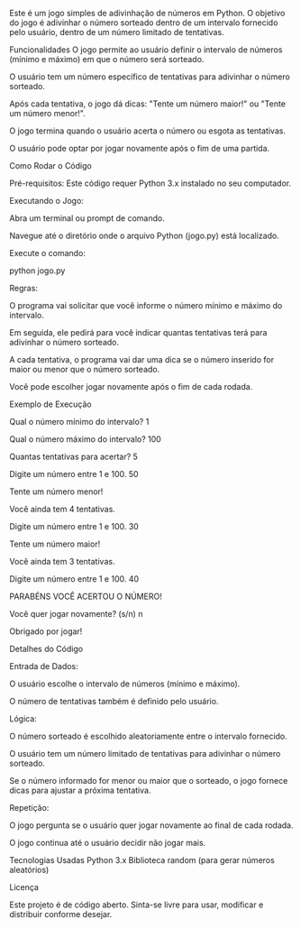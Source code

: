 Este é um jogo simples de adivinhação de números em Python. O objetivo do jogo é adivinhar o número sorteado dentro de um intervalo fornecido pelo usuário, dentro de um número limitado de tentativas.

Funcionalidades
O jogo permite ao usuário definir o intervalo de números (mínimo e máximo) em que o número será sorteado.

O usuário tem um número específico de tentativas para adivinhar o número sorteado.

Após cada tentativa, o jogo dá dicas: "Tente um número maior!" ou "Tente um número menor!".

O jogo termina quando o usuário acerta o número ou esgota as tentativas.

O usuário pode optar por jogar novamente após o fim de uma partida.

Como Rodar o Código

Pré-requisitos: Este código requer Python 3.x instalado no seu computador.

Executando o Jogo:


Abra um terminal ou prompt de comando.

Navegue até o diretório onde o arquivo Python (jogo.py) está localizado.

Execute o comando:

python jogo.py

Regras:


O programa vai solicitar que você informe o número mínimo e máximo do intervalo.

Em seguida, ele pedirá para você indicar quantas tentativas terá para adivinhar o número sorteado.

A cada tentativa, o programa vai dar uma dica se o número inserido for maior ou menor que o número sorteado.

Você pode escolher jogar novamente após o fim de cada rodada.


Exemplo de Execução

Qual o número mínimo do intervalo?
1

Qual o número máximo do intervalo?
100

Quantas tentativas para acertar?
5

Digite um número entre 1 e 100.
50

Tente um número menor!

Você ainda tem 4 tentativas.

Digite um número entre 1 e 100.
30

Tente um número maior!

Você ainda tem 3 tentativas.

Digite um número entre 1 e 100.
40

PARABÉNS VOCÊ ACERTOU O NÚMERO!

Você quer jogar novamente? (s/n)
n

Obrigado por jogar!

Detalhes do Código

Entrada de Dados:


O usuário escolhe o intervalo de números (mínimo e máximo).


O número de tentativas também é definido pelo usuário.

Lógica:


O número sorteado é escolhido aleatoriamente entre o intervalo fornecido.

O usuário tem um número limitado de tentativas para adivinhar o número sorteado.

Se o número informado for menor ou maior que o sorteado, o jogo fornece dicas para ajustar a próxima tentativa.

Repetição:

O jogo pergunta se o usuário quer jogar novamente ao final de cada rodada.

O jogo continua até o usuário decidir não jogar mais.

Tecnologias Usadas
Python 3.x
Biblioteca random (para gerar números aleatórios)

Licença

Este projeto é de código aberto. Sinta-se livre para usar, modificar e distribuir conforme desejar.
